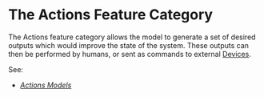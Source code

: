 # The Actions Feature Category

The Actions feature category allows the model to generate a set of desired outputs which would improve the state of the system. These outputs can then be performed by humans, or sent as commands to external [Devices](/outline/devices/README.md).

See:
- *[Actions Models](models.md)* 